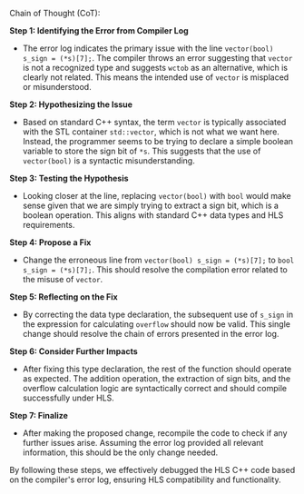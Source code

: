Chain of Thought (CoT):

**Step 1: Identifying the Error from Compiler Log**
- The error log indicates the primary issue with the line `vector(bool) s_sign = (*s)[7];`. The compiler throws an error suggesting that `vector` is not a recognized type and suggests `wctob` as an alternative, which is clearly not related. This means the intended use of `vector` is misplaced or misunderstood.

**Step 2: Hypothesizing the Issue**
- Based on standard C++ syntax, the term `vector` is typically associated with the STL container `std::vector`, which is not what we want here. Instead, the programmer seems to be trying to declare a simple boolean variable to store the sign bit of `*s`. This suggests that the use of `vector(bool)` is a syntactic misunderstanding.

**Step 3: Testing the Hypothesis**
- Looking closer at the line, replacing `vector(bool)` with `bool` would make sense given that we are simply trying to extract a sign bit, which is a boolean operation. This aligns with standard C++ data types and HLS requirements.

**Step 4: Propose a Fix**
- Change the erroneous line from `vector(bool) s_sign = (*s)[7];` to `bool s_sign = (*s)[7];`. This should resolve the compilation error related to the misuse of `vector`.

**Step 5: Reflecting on the Fix**
- By correcting the data type declaration, the subsequent use of `s_sign` in the expression for calculating `overflow` should now be valid. This single change should resolve the chain of errors presented in the error log.

**Step 6: Consider Further Impacts**
- After fixing this type declaration, the rest of the function should operate as expected. The addition operation, the extraction of sign bits, and the overflow calculation logic are syntactically correct and should compile successfully under HLS.

**Step 7: Finalize**
- After making the proposed change, recompile the code to check if any further issues arise. Assuming the error log provided all relevant information, this should be the only change needed.

By following these steps, we effectively debugged the HLS C++ code based on the compiler's error log, ensuring HLS compatibility and functionality.